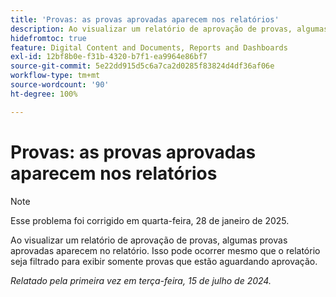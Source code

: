 ```yaml
---
title: 'Provas: as provas aprovadas aparecem nos relatórios'
description: Ao visualizar um relatório de aprovação de provas, algumas provas aprovadas aparecem no relatório. Isso pode ocorrer mesmo que o relatório seja filtrado para exibir somente provas que estão aguardando aprovação.
hidefromtoc: true
feature: Digital Content and Documents, Reports and Dashboards
exl-id: 12bf8b0e-f31b-4320-b7f1-ea9964e86bf7
source-git-commit: 5e22dd915d5c6a7ca2d0285f83824d4df36af06e
workflow-type: tm+mt
source-wordcount: '90'
ht-degree: 100%

---
```


# Provas: as provas aprovadas aparecem nos relatórios

>[!NOTE]
>
>Esse problema foi corrigido em quarta-feira, 28 de janeiro de 2025.

Ao visualizar um relatório de aprovação de provas, algumas provas aprovadas aparecem no relatório. Isso pode ocorrer mesmo que o relatório seja filtrado para exibir somente provas que estão aguardando aprovação.

_Relatado pela primeira vez em terça-feira, 15 de julho de 2024._
